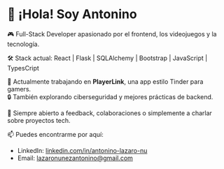 # 👋 ¡Hola! Soy Antonino

🎮 Full-Stack Developer apasionado por el frontend, los videojuegos y la tecnología.

🛠 Stack actual:
React | Flask | SQLAlchemy | Bootstrap | JavaScript | TypesCript

🧠 Actualmente trabajando en **PlayerLink**, una app estilo Tinder para gamers.  
🔒 También explorando ciberseguridad y mejores prácticas de backend.

💬 Siempre abierto a feedback, colaboraciones o simplemente a charlar sobre proyectos tech.

📫 Puedes encontrarme por aquí:
- LinkedIn: [linkedin.com/in/antonino-lazaro-nu](https://www.linkedin.com/in/antonino-lazaro-nu%C3%B1ez-480269202/)
- Email: lazaronunezantonino@gmail.com


<!--
**LazaroAntonino/LazaroAntonino** is a ✨ _special_ ✨ repository because its `README.md` (this file) appears on your GitHub profile.

Here are some ideas to get you started:

- 🔭 I’m currently working on ...
- 🌱 I’m currently learning ...
- 👯 I’m looking to collaborate on ...
- 🤔 I’m looking for help with ...
- 💬 Ask me about ...
- 📫 How to reach me: ...
- 😄 Pronouns: ...
- ⚡ Fun fact: ...
-->
